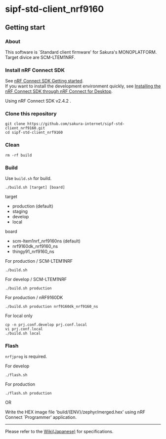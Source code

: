 # sipf-std-client_nrf9160

## Getting start

### About

This software is `Standard client firmware' for Sakura's MONOPLATFORM.  
Target divice are SCM-LTEM1NRF.

### Install nRF Connect SDK

See [nRF Connect SDK Getting started](https://developer.nordicsemi.com/nRF_Connect_SDK/doc/latest/nrf/getting_started.html).  
If you want to install the development environment quickly, see [Installing the nRF Connect SDK through nRF Connect for Desktop](https://developer.nordicsemi.com/nRF_Connect_SDK/doc/latest/nrf/gs_assistant.html#gs-assistant).

Using nRF Connect SDK v2.4.2 .

### Clone this repository

```
git clone https://github.com/sakura-internet/sipf-std-client_nrf9160.git
cd sipf-std-client_nrf9160
```

### Clean

```
rm -rf build
```

### Build

Use `build.sh` for build.

```
./build.sh [target] [board]
```

target

- production (default)
- staging
- develop
- local

board

- scm-ltem1nrf_nrf9160ns (default)
- nrf9160dk_nrf9160_ns
- thingy91_nrf9160_ns

For production / SCM-LTEM1NRF
```
./build.sh
```

For develop / SCM-LTEM1NRF
```
./build.sh production
```

For production / nRF9160DK
```
./build.sh production nrf9160dk_nrf9160_ns
```

For local only
```
cp -n prj.conf.develop prj.conf.local
vi prj.conf.local
./build.sh local
```

### Flash

`nrfjprog` is required.

For develop
```
./flash.sh
```

For production
```
./flash.sh production
```

OR

Write the HEX image file 'build/{ENV}/zephyr/merged.hex' using nRF Connect `Programmer' application.

---
Please refer to the [Wiki(Japanese)](https://github.com/sakura-internet/sipf-std-client_nrf9160/wiki) for specifications.
